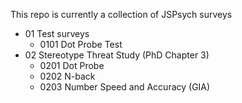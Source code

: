 This repo is currently a collection of JSPsych surveys

- 01 Test surveys
  * 0101 Dot Probe Test
- 02 Stereotype Threat Study (PhD Chapter 3)
  * 0201 Dot Probe
  * 0202 N-back
  * 0203 Number Speed and Accuracy (GIA)
